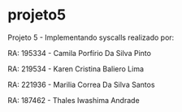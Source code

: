 # projeto5
Projeto 5 -  Implementando syscalls realizado por:

RA: 195334 - Camila Porfírio Da Silva Pinto

RA: 219534 - Karen Cristina Baliero Lima

RA: 221936 - Marilia Correa Da Silva Santos

RA: 187462 - Thales Iwashima Andrade
